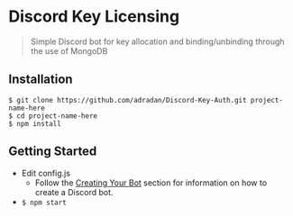 # Discord Key Licensing

> Simple Discord bot for key allocation and binding/unbinding through the use of MongoDB

## Installation
```
$ git clone https://github.com/adradan/Discord-Key-Auth.git project-name-here
$ cd project-name-here
$ npm install
```

## Getting Started
- Edit config.js
  - Follow the [Creating Your Bot](https://discordjs.guide/preparations/setting-up-a-bot-application.html) section for information on how to create a Discord bot.
- ```$ npm start```

